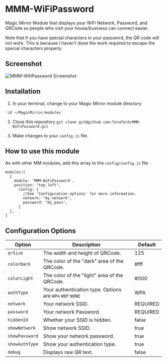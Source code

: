 # MMM-WiFiPassword
Magic Mirror Module that displays your WiFi Network, Password, and QRCode so people who visit your house/business can connect easier. 

Note that if you have special characters in your password, the QR code will not work.  This is because I haven't done the work required to escape the special characters properly. 

## Screenshot

![MMM-WifiPassword Screenshot](https://raw.githubusercontent.com/TeraTech/MMM-WiFiPassword/master/mm.png)


## Installation
  1. In your terminal, change to your Magic Mirror module directory

    `cd ~/MagicMirror/modules`
  
  2. Clone this repository
  `git clone git@github.com:TeraTech/MMM-WiFiPassword.git`
  
  3. Make changes to your `config.js` file.  
  
## How to use this module
As with other MM modules, add this array to the `config/config.js` file

``` 
modules:[
  {
    module: 'MMM-WiFiPassword',
    position: "top_left",
      config: {
        //See 'Configuration options' for more information.
        network: "my_network", 
        password: "my_pass",
      }
  },
]
```
## Configuration Options 

| Option | Description | Default |
| ------------- | ------------- | ------------- |
| `qrSize`  | The width and height of QRCode. | 125 |
| `colorDark`  | The color of the "dark" area of the QRCode. | #fff |
| `colorLight`  | The color of the "light" area of the QRCode. | #000 |
| `authType`  | Your authentication type. Options are `WPA` `WEP` `NONE` | WPA |
| `network`  | Your network SSID. | REQUIRED |
| `password`  | Your network Password. | REQUIRED |
| `hiddenId`  | Whether your SSID is hidden. | false |
| `showNetwork`  | Show network SSID. | true |
| `showPassword`  | Show your network password. | true |
| `showAuthType`  | Show your authentication type. | true |
| `debug`  | Displays raw QR text. | false |

